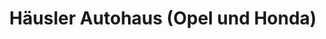 ---
title: "Häusler Autohaus (Opel und Honda)"
url: /feldkirchen/haeusler-autohaus-opel-und-honda/
shop: Autohaus
---